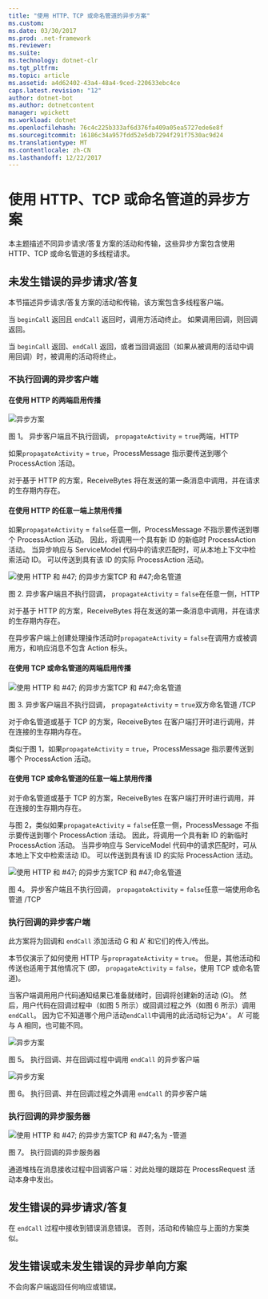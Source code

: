 ```yaml
---
title: "使用 HTTP、TCP 或命名管道的异步方案"
ms.custom: 
ms.date: 03/30/2017
ms.prod: .net-framework
ms.reviewer: 
ms.suite: 
ms.technology: dotnet-clr
ms.tgt_pltfrm: 
ms.topic: article
ms.assetid: a4d62402-43a4-48a4-9ced-220633ebc4ce
caps.latest.revision: "12"
author: dotnet-bot
ms.author: dotnetcontent
manager: wpickett
ms.workload: dotnet
ms.openlocfilehash: 76c4c225b333af6d376fa409a05ea5727ede6e8f
ms.sourcegitcommit: 16186c34a957fdd52e5db7294f291f7530ac9d24
ms.translationtype: MT
ms.contentlocale: zh-CN
ms.lasthandoff: 12/22/2017
---
```

# <a name="asynchronous-scenarios-using-http-tcp-or-named-pipe"></a>使用 HTTP、TCP 或命名管道的异步方案
本主题描述不同异步请求/答复方案的活动和传输，这些异步方案包含使用 HTTP、TCP 或命名管道的多线程请求。  
  
## <a name="asynchronous-requestreply-without-errors"></a>未发生错误的异步请求/答复  
 本节描述异步请求/答复方案的活动和传输，该方案包含多线程客户端。  
  
 当 `beginCall` 返回且 `endCall` 返回时，调用方活动终止。 如果调用回调，则回调返回。  
  
 当 `beginCall` 返回、`endCall` 返回，或者当回调返回（如果从被调用的活动中调用回调）时，被调用的活动将终止。  
  
### <a name="asynchronous-client-without-callback"></a>不执行回调的异步客户端  
  
#### <a name="propagation-is-enabled-on-both-sides-using-http"></a>在使用 HTTP 的两端启用传播  
 ![异步方案](../../../../../docs/framework/wcf/diagnostics/tracing/media/asyn1.gif "Asyn1")  
  
 图 1。 异步客户端且不执行回调， `propagateActivity` = `true`两端，HTTP  
  
 如果`propagateActivity` = `true`，ProcessMessage 指示要传送到哪个 ProcessAction 活动。  
  
 对于基于 HTTP 的方案，ReceiveBytes 将在发送的第一条消息中调用，并在请求的生存期内存在。  
  
#### <a name="propagation-is-disabled-on-either-sides-using-http"></a>在使用 HTTP 的任意一端上禁用传播  
 如果`propagateActivity` = `false`任意一侧，ProcessMessage 不指示要传送到哪个 ProcessAction 活动。 因此，将调用一个具有新 ID 的新临时 ProcessAction 活动。 当异步响应与 ServiceModel 代码中的请求匹配时，可从本地上下文中检索活动 ID。 可以传送到具有该 ID 的实际 ProcessAction 活动。  
  
 ![使用 HTTP 和 #47; 的异步方案TCP 和 #47;命名管道](../../../../../docs/framework/wcf/diagnostics/tracing/media/async2.gif "Async2")  
  
 图 2. 异步客户端且不执行回调， `propagateActivity` = `false`在任意一侧，HTTP  
  
 对于基于 HTTP 的方案，ReceiveBytes 将在发送的第一条消息中调用，并在请求的生存期内存在。  
  
 在异步客户端上创建处理操作活动时`propagateActivity` = `false`在调用方或被调用方，和响应消息不包含 Action 标头。  
  
#### <a name="propagation-is-enabled-on-both-sides-using-tcp-or-named-pipe"></a>在使用 TCP 或命名管道的两端启用传播  
 ![使用 HTTP 和 #47; 的异步方案TCP 和 #47;命名管道](../../../../../docs/framework/wcf/diagnostics/tracing/media/async3.gif "Async3")  
  
 图 3. 异步客户端且不执行回调， `propagateActivity` = `true`双方命名管道 /TCP  
  
 对于命名管道或基于 TCP 的方案，ReceiveBytes 在客户端打开时进行调用，并在连接的生存期内存在。  
  
 类似于图 1，如果`propagateActivity` = `true`，ProcessMessage 指示要传送到哪个 ProcessAction 活动。  
  
#### <a name="propagation-is-disabled-on-either-sides-using-tcp-or-named-pipe"></a>在使用 TCP 或命名管道的任意一端上禁用传播  
 对于命名管道或基于 TCP 的方案，ReceiveBytes 在客户端打开时进行调用，并在连接的生存期内存在。  
  
 与图 2，类似如果`propagateActivity` = `false`任意一侧，ProcessMessage 不指示要传送到哪个 ProcessAction 活动。 因此，将调用一个具有新 ID 的新临时 ProcessAction 活动。 当异步响应与 ServiceModel 代码中的请求匹配时，可从本地上下文中检索活动 ID。 可以传送到具有该 ID 的实际 ProcessAction 活动。  
  
 ![使用 HTTP 和 #47; 的异步方案TCP 和 #47;命名管道](../../../../../docs/framework/wcf/diagnostics/tracing/media/async4.gif "Async4")  
  
 图 4。 异步客户端且不执行回调， `propagateActivity` = `false`任意一端使用命名管道 /TCP  
  
### <a name="asynchronous-client-with-callback"></a>执行回调的异步客户端  
 此方案将为回调和 `endCall` 添加活动 G 和 A’ 和它们的传入/传出。  
  
 本节仅演示了如何使用 HTTP 与`propragateActivity` = `true`。 但是，其他活动和传送也适用于其他情况下 (即， `propagateActivity` = `false`，使用 TCP 或命名管道)。  
  
 当客户端调用用户代码通知结果已准备就绪时，回调将创建新的活动 (G)。 然后，用户代码在回调过程中（如图 5 所示）或回调过程之外（如图 6 所示）调用 `endCall`。 因为它不知道哪个用户活动`endCall`中调用的此活动标记为`A’`。 A’ 可能与 A 相同，也可能不同。  
  
 ![异步方案](../../../../../docs/framework/wcf/diagnostics/tracing/media/asynccallback1.gif "AsyncCallback1")  
  
 图 5。 执行回调、并在回调过程中调用 `endCall` 的异步客户端  
  
 ![异步方案](../../../../../docs/framework/wcf/diagnostics/tracing/media/asynccallback2.gif "AsyncCallback2")  
  
 图 6。 执行回调、并在回调过程之外调用 `endCall` 的异步客户端  
  
### <a name="asynchronous-server-with-callback"></a>执行回调的异步服务器  
 ![使用 HTTP 和 #47; 的异步方案TCP 和 #47;名为 &#45;管道](../../../../../docs/framework/wcf/diagnostics/tracing/media/aynchserver.gif "AynchServer")  
  
 图 7。 执行回调的异步服务器  
  
 通道堆栈在消息接收过程中回调客户端：对此处理的跟踪在 ProcessRequest 活动本身中发出。  
  
## <a name="asynchronous-requestreply-with-errors"></a>发生错误的异步请求/答复  
 在 `endCall` 过程中接收到错误消息错误。 否则，活动和传输应与上面的方案类似。  
  
## <a name="asynchronous-one-way-with-or-without-errors"></a>发生错误或未发生错误的异步单向方案  
 不会向客户端返回任何响应或错误。
